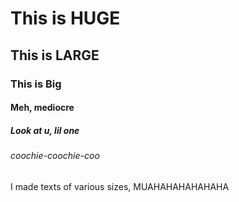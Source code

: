 # This is HUGE
## This is LARGE
### This is Big
#### Meh, mediocre
##### Look at u, lil one
###### coochie-coochie-coo
I made texts of various sizes, MUAHAHAHAHAHAHA
